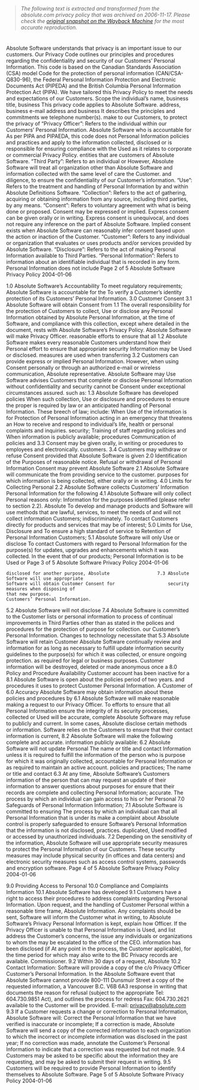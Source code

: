 > *The following text is extracted and transformed from the absolute.com privacy policy that was archived on 2006-11-17. Please check the [original snapshot on the Wayback Machine](https://web.archive.org/web/20061117015400id_/http%3A//www.absolute.com/PDF/Absolute_Software_Privacy_Policy.pdf) for the most accurate reproduction.*

# 



Absolute Software understands that privacy is an important issue to our customers. Our Privacy Code
outlines our principles and procedures regarding the confidentiality and security of our Customers’
Personal Information.
This code is based on the Canadian Standards Association (CSA) model Code for the protection of
personal information (CAN/CSA-Q830-96), the Federal Personal Information Protection and Electronic
Documents Act (PIPEDA) and the British Columbia Personal Information Protection Act (PIPA). We have
tailored this Privacy Policy to meet the needs and expectations of our Customers.
Scope                                                         the individual’s name, business title, business
This privacy code applies to Absolute Software.               address, business e-mail address and business
It describes the principles and commitments we                telephone number(s).
make to our Customers, to protect the privacy of              “Privacy Officer”: Refers to the individual within
our Customers’ Personal Information.                          Absolute Software who is accountable for
As per PIPA and PIPAEDA, this code does not                   Personal Information policies and practices and
apply to the information collected, disclosed or              is responsible for ensuring compliance with the
Used as it relates to corporate or commercial                 Privacy Policy.
entities that are customers of Absolute Software.             “Third Party”: Refers to an individual or
However, Absolute Software will treat all                     organization other than Absolute Software and
information collected with the same level of care             the Customer.
and diligence, to ensure the confidentiality of our
Customer’s information.                                       “Use”: Refers to the treatment and handling of
                                                              Personal Information by and within Absolute
Definitions                                                   Software.
“Collection”: Refers to the act of gathering,
acquiring or obtaining information from any
source, including third parties, by any means.
“Consent”: Refers to voluntary agreement with
what is being done or proposed. Consent may
be expressed or implied. Express consent can be
given orally or in writing. Express consent is
unequivocal, and does not require any inference
on the part of Absolute Software. Implied
consent exists when Absolute Software can
reasonably infer consent based upon the action
or inaction of the Customer.
“Customer”: Refers to any individual or
organization that evaluates or uses products
and/or services provided by Absolute Software.
“Disclosure”: Refers to the act of making
Personal Information available to Third Parties.
“Personal Information”: Refers to information
about an identifiable individual that is recorded in
any form. Personal Information does not include
Page 2 of 5                            Absolute Software Privacy Policy                               2004-01-06


1.0 Absolute Software’s Accountability                                    To meet regulatory requirements;
Absolute Software is accountable for the                                  To verify a Customer’s identity
protection of its Customers’ Personal
Information.                                                    3.0 Customer Consent
                                                                3.1 Absolute Software will obtain Consent from
1.1 The overall responsibility for the protection of
                                                                    Customers to collect, Use or disclose any
     Personal Information obtained by Absolute
                                                                    Personal Information, at the time of
     Software, and compliance with this
                                                                    collection, except where detailed in the
     document, rests with Absolute Software’s
                                                                    Privacy Policy. Absolute Software will make
     Privacy Officer.
                                                                    reasonable efforts to ensure that all
1.2 Absolute Software makes every reasonable                        Customers understand how their Personal
     effort to ensure that appropriate security                     Information may be Used or disclosed.
     measures are used when transferring
                                                                3.2 Customers can provide express or implied
     Personal Information. However, when using
                                                                    Consent personally or through an authorized
     e-mail or wireless communication, Absolute
                                                                    representative. Absolute Software may Use
     Software advises Customers that complete
                                                                    or disclose Personal Information without
     confidentiality and security cannot be
                                                                    Consent under exceptional circumstances
     assured.
                                                                    such as:
1.3 Absolute Software has developed policies
                                                                          When such collection, Use or disclosure
     and procedures to ensure the proper
                                                                          is required by law or an anticipated
     handling of Personal Information. These
                                                                          breech of law;
     include:
                                                                          When Use of the information is for
          Protection of Personal Information
                                                                          acting in an emergency that threatens an
          How to receive and respond to
                                                                          individual’s life, health or personal
          complaints and inquiries.
                                                                          security;
          Training of staff regarding policies and
                                                                          When information is publicly available;
          procedures
          Communication of policies and                         3.3 Consent may be given orally, in writing or
          procedures to employees and                               electronically.
          customers.
                                                                3.4 Customers may withdraw or refuse Consent
                                                                    provided that Absolute Software is given
2.0 Identification of the Purposes of                               reasonable notice. Refusal or withdrawal of
Personal Information                                                Consent may prevent Absolute Software
2.1 Absolute Software will communicate the                          from providing service to the customer.
     purposes for which information is being
     collected, either orally or in writing.                    4.0 Limits for Collecting Personal
2.2 Absolute Software collects Customers’                       Information
     Personal Information for the following                     4.1 Absolute Software will only collect Personal
     reasons only:                                                  Information for the purposes identified
                                                                    (please refer to section 2.2). Absolute
          To develop and manage products and
                                                                    Software will use methods that are lawful,
          services, to meet the needs of
                                                                    and will not collect information
          Customers;
                                                                    indiscriminately.
          To contact Customers directly for
          products and services that may be of
          interest;
                                                                5.0 Limits for Use, Disclosure and
          To ensure a high standard of service to               Retention of Personal Information
          Customers;                                            5.1 Absolute Software will only Use or disclose
          To contact Customers with regard to                       Personal Information for the purpose(s) for
          updates, upgrades and enhancements                        which it was collected. In the event that
          of our products;                                          Personal Information is to be Used or
Page 3 of 5                              Absolute Software Privacy Policy                                 2004-01-06


    disclosed for another purpose, Absolute                  7.3 Absolute Software will use appropriate
    Software will obtain Customer Consent for                    security measures when disposing of
    that new purpose.                                            Customers’ Personal Information.
5.2 Absolute Software will not disclose                      7.4 Absolute Software is committed to the
    Customer lists or personal information to                    process of continual improvements in
    Third Parties other than as stated in the                    polices and procedures for the protection of
    purpose for collection.                                      our Customer’s Personal Information.
                                                                 Changes to technology necessitate that
5.3 Absolute Software will retain Customer
                                                                 Absolute Software continually review and
    information for as long as necessary to fulfill
                                                                 update information security guidelines to
    the purpose(s) for which it was collected, or
                                                                 ensure ongoing protection.
    as required for legal or business purposes.
    Customer information will be destroyed,
    deleted or made anonymous once a
                                                             8.0 Policy and Procedure Availability
    Customer account has been inactive for a                 8.1 Absolute Software is open about the policies
    period of two years.                                         and procedures it uses to protect Customer
                                                                 Personal Information. A Customer of
6.0 Accuracy                                                     Absolute Software may obtain information
                                                                 about these policies and procedures by
6.1 Absolute Software will make reasonable
                                                                 making a request to our Privacy Officer. To
    efforts to ensure that all Personal Information
                                                                 ensure the integrity of its security processes,
    collected or Used will be accurate, complete
                                                                 Absolute Software may refuse to publicly
    and current. In some cases, Absolute
                                                                 disclose certain methods or information.
    Software relies on the Customers to ensure
    that their contact information is current,               8.2 Absolute Software will make the following
    complete and accurate.                                       information publicly available:
6.2 Absolute Software will not update Personal                         The name or title and contact
    Information unless it is required to fulfill the                   information of the person who is
    purpose for which it was originally collected,                     accountable for Personal Information
    or as required to maintain an active account.                      policies and practices;
                                                                       The name or title and contact
6.3 At any time, Absolute Software’s Customers
                                                                       information of the person that can
    may request an update of their information to
                                                                       answer questions about purposes for
    ensure that their records are complete and
                                                                       collecting Personal Information;
    accurate.
                                                                       The process by which an individual can
                                                                       gain access to his or her Personal
7.0 Safeguards of Personal Information                                 Information;
7.1 Absolute Software is committed to ensuring                         The process by which an individual can
    that all Personal Information that is under its                    make a complaint about Absolute
    control is properly safeguarded to ensure                          Software’s Personal Information
    that the information is not disclosed,                             practices.
    duplicated, Used modified or accessed by
    unauthorized individuals.
7.2 Depending on the sensitivity of the
    information, Absolute Software will use
    appropriate security measures to protect the
    Personal Information of our Customers.
    These security measures may include
    physical security (in offices and data
    centers) and electronic security measures
    such as access control systems, passwords
    and encryption software.
Page 4 of 5                           Absolute Software Privacy Policy                               2004-01-06


9.0 Providing Access to Personal                             10.0 Compliance and Complaints
Information                                                  10.1      Absolute Software has developed
9.1 Customers have a right to access their                       procedures to address complaints regarding
    Personal Information. Upon request, and                      the handling of Customer Personal
    within a reasonable time frame, Absolute                     Information. Any complaints should be sent,
    Software will inform the Customer what                       in writing, to Absolute Software’s Privacy
    Personal Information is kept, explain how                    Officer. If the Privacy Officer is unable to
    that Personal Information is Used, and list                  address the Customer’s concerns, the issue
    any individuals or organizations to whom the                 may be escalated to the office of the CEO.
    information has been disclosed (if                           At any point in the process, the Customer
    applicable), for the time period for which                   may also write to the BC Privacy
    records are available.                                       Commissioner.
9.2 Within 30 days of a request, Absolute                    10.2      Contact Information:
    Software will provide a copy of the                                c/o Privacy Officer
    Customer’s Personal Information. In the                            Absolute Software
    event that Absolute Software cannot provide                        800-111 Dunsmuir Street
    a copy of the requested information, a                             Vancouver B.C. V6B 6A3
    response in writing that documents the
    reason for refusal (subject to the appropriate                     Tel: 604.730.9851
    Act), and outlines the process for redress                         Fax: 604.730.2621
    available to the Customer will be provided.                        E-mail: privacy@absolute.com
9.3 If a Customer requests a change or
    correction to Personal Information, Absolute
    Software will:
         Correct the Personal Information that we
         have verified is inaccurate or incomplete;
         If a correction is made, Absolute
         Software will send a copy of the
         corrected information to each
         organization to which the incorrect or
         incomplete information was disclosed in
         the past year;
         If no correction was made, annotate the
         Customer’s Personal Information to
         indicate that a correction was requested
         but not made.
9.4 Customers may be asked to be specific
    about the information they are requesting,
    and may be asked to submit their request in
    writing.
9.5 Customers will be required to provide
    Personal Information to identify themselves
    to Absolute Software.
Page 5 of 5                           Absolute Software Privacy Policy                               2004-01-06
